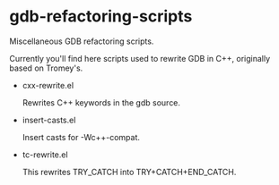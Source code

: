 gdb-refactoring-scripts
=======================

Miscellaneous GDB refactoring scripts.


Currently you'll find here scripts used to rewrite GDB in C++, originally based on Tromey's.

* cxx-rewrite.el

  Rewrites C++ keywords in the gdb source.

* insert-casts.el

  Insert casts for -Wc++-compat.

* tc-rewrite.el

  This rewrites TRY_CATCH into TRY+CATCH+END_CATCH.

